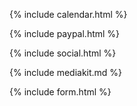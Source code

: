 {% include calendar.html %}

{% include paypal.html %}

{% include social.html %}

{% include mediakit.md %}

{% include form.html %}
